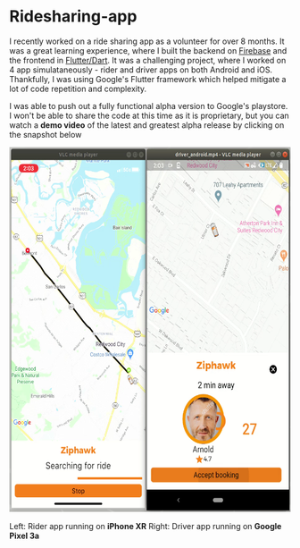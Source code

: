 # Ridesharing-app

I recently worked on a ride sharing app as a volunteer for over 8 months. It was a great learning experience, where I built the backend on [Firebase](https://firebase.google.com/) and the frontend in [Flutter/Dart](https://flutter.dev/). It was a challenging project, where I worked on 4 app simulataneously - rider and driver apps on both Android and iOS. Thankfully, I was using Google's Flutter framework which helped mitigate a lot of code repetition and complexity. 

I was able to push out a fully functional alpha version to Google's playstore. I won't be able to share the code at this time as it is proprietary, but you can watch a **demo video** of the latest and greatest alpha release by clicking on the snapshot below

[<img src="images/Ziphawk_app.png" width="600" height="653" />](https://www.youtube.com/embed/QasZwk4DIio)

Left: Rider app running on **iPhone XR**
Right: Driver app running on **Google Pixel 3a** 
